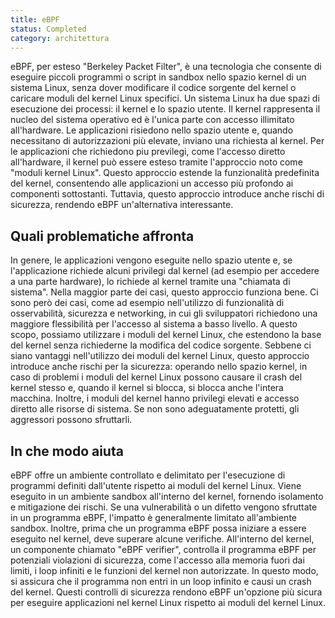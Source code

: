 ```yaml
---
title: eBPF
status: Completed
category: architettura
---
```




eBPF, per esteso "Berkeley Packet Filter", è una tecnologia che consente di eseguire piccoli programmi o script in sandbox nello spazio kernel di un sistema Linux, 
senza dover modificare il codice sorgente del kernel o caricare moduli del kernel Linux specifici.
Un sistema Linux ha due spazi di esecuzione dei processi: il kernel e lo spazio utente. 
Il kernel rappresenta il nucleo del sistema operativo ed è l'unica parte con accesso illimitato all'hardware.
Le applicazioni risiedono nello spazio utente e, quando necessitano di autorizzazioni più elevate, inviano una richiesta al kernel.
Per le applicazioni che richiedono piu previlegi, come l'accesso diretto all'hardware, 
il kernel può essere esteso tramite l'approccio noto come "moduli kernel Linux". 
Questo approccio estende la funzionalità predefinita del kernel, consentendo alle applicazioni un accesso più profondo ai componenti sottostanti. 
Tuttavia, questo approccio introduce anche rischi di sicurezza, rendendo eBPF un'alternativa interessante.

## Quali problematiche affronta
In genere, le applicazioni vengono eseguite nello spazio utente e, se l'applicazione richiede alcuni privilegi dal kernel (ad esempio per accedere a una parte hardware),
lo richiede al kernel tramite una "chiamata di sistema".
Nella maggior parte dei casi, questo approccio funziona bene. Ci sono però dei casi, come ad esempio nell'utilizzo di funzionalità di osservabilità, sicurezza e networking, 
in cui gli sviluppatori richiedono una maggiore flessibilità per l'accesso al sistema a basso livello. 
A questo scopo, possiamo utilizzare i moduli del kernel Linux, che estendono la base del kernel senza richiederne la modifica del codice sorgente.
Sebbene ci siano vantaggi nell'utilizzo dei moduli del kernel Linux, questo approccio introduce anche rischi per la sicurezza: 
operando nello spazio kernel, in caso di problemi i moduli del kernel Linux possono causare il crash del kernel stesso e, quando il kernel si blocca, si blocca anche l'intera macchina.
Inoltre, i moduli del kernel hanno privilegi elevati e accesso diretto alle risorse di sistema. Se non sono adeguatamente protetti, gli aggressori possono sfruttarli.

## In che modo aiuta
eBPF offre un ambiente controllato e delimitato per l'esecuzione di programmi definiti dall'utente rispetto ai moduli del kernel Linux.
Viene eseguito in un ambiente sandbox all'interno del kernel, fornendo isolamento e mitigazione dei rischi.
Se una vulnerabilità o un difetto vengono sfruttate in un programma eBPF, l'impatto è generalmente limitato all'ambiente sandbox.
Inoltre, prima che un programma eBPF possa iniziare a essere eseguito nel kernel, deve superare alcune verifiche.
All'interno del kernel, un componente chiamato "eBPF verifier", controlla il programma eBPF per potenziali violazioni di sicurezza,
come l'accesso alla memoria fuori dai limiti, i loop infiniti e le funzioni del kernel non autorizzate.
In questo modo, si assicura che il programma non entri in un loop infinito e causi un crash del kernel.
Questi controlli di sicurezza rendono eBPF un'opzione più sicura per eseguire applicazioni nel kernel Linux rispetto ai moduli del kernel Linux.